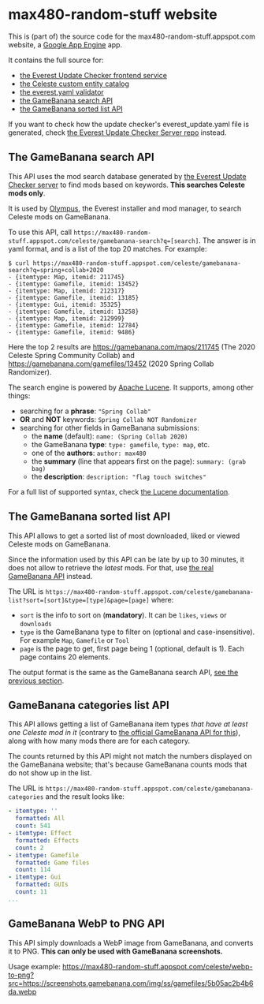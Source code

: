 # max480-random-stuff website

This is (part of) the source code for the max480-random-stuff.appspot.com website, a [Google App Engine](https://cloud.google.com/appengine/) app.

It contains the full source for:
- [the Everest Update Checker frontend service](https://max480-random-stuff.appspot.com/celeste/everest_update.yaml)
- [the Celeste custom entity catalog](https://max480-random-stuff.appspot.com/celeste/custom-entity-catalog)
- [the everest.yaml validator](https://max480-random-stuff.appspot.com/celeste/everest-yaml-validator)
- [the GameBanana search API](https://max480-random-stuff.appspot.com/celeste/gamebanana-search)
- [the GameBanana sorted list API](https://max480-random-stuff.appspot.com/celeste/gamebanana-list)

If you want to check how the update checker's everest_update.yaml file is generated, check [the Everest Update Checker Server repo](https://github.com/max4805/EverestUpdateCheckerServer) instead.

## The GameBanana search API

This API uses the mod search database generated by [the Everest Update Checker server](https://github.com/max4805/EverestUpdateCheckerServer) to find mods based on keywords. **This searches Celeste mods only**.

It is used by [Olympus](https://github.com/EverestAPI/Olympus), the Everest installer and mod manager, to search Celeste mods on GameBanana.

To use this API, call `https://max480-random-stuff.appspot.com/celeste/gamebanana-search?q=[search]`. The answer is in yaml format, and is a list of the top 20 matches. For example:

```
$ curl https://max480-random-stuff.appspot.com/celeste/gamebanana-search?q=spring+collab+2020
- {itemtype: Map, itemid: 211745}
- {itemtype: Gamefile, itemid: 13452}
- {itemtype: Map, itemid: 212317}
- {itemtype: Gamefile, itemid: 13185}
- {itemtype: Gui, itemid: 35325}
- {itemtype: Gamefile, itemid: 13258}
- {itemtype: Map, itemid: 212999}
- {itemtype: Gamefile, itemid: 12784}
- {itemtype: Gamefile, itemid: 9486}
```

Here the top 2 results are https://gamebanana.com/maps/211745 (The 2020 Celeste Spring Community Collab) and https://gamebanana.com/gamefiles/13452 (2020 Spring Collab Randomizer).

The search engine is powered by [Apache Lucene](https://lucene.apache.org/). It supports, among other things:
- searching for a **phrase**: `"Spring Collab"`
- **OR** and **NOT** keywords: `Spring Collab NOT Randomizer`
- searching for other fields in GameBanana submissions:
  - the **name** (default): `name: (Spring Collab 2020)`
  - the GameBanana **type**: `type: gamefile`, `type: map`, etc.
  - one of the **authors**: `author: max480`
  - the **summary** (line that appears first on the page): `summary: (grab bag)`
  - the **description**: `description: "flag touch switches"`

For a full list of supported syntax, check [the Lucene documentation](https://lucene.apache.org/core/8_7_0/queryparser/org/apache/lucene/queryparser/classic/package-summary.html#package.description).

## The GameBanana sorted list API

This API allows to get a sorted list of most downloaded, liked or viewed Celeste mods on GameBanana.

Since the information used by this API can be late by up to 30 minutes, it does not allow to retrieve the _latest_ mods. For that, use [the real GameBanana API](https://api.gamebanana.com/docs/endpoints/Core/List/New) instead.

The URL is `https://max480-random-stuff.appspot.com/celeste/gamebanana-list?sort=[sort]&type=[type]&page=[page]` where:
- `sort` is the info to sort on (**mandatory**). It can be `likes`, `views` or `downloads`
- `type` is the GameBanana type to filter on (optional and case-insensitive). For example `Map`, `Gamefile` or `Tool`
- `page` is the page to get, first page being 1 (optional, default is 1). Each page contains 20 elements.

The output format is the same as the GameBanana search API, [see the previous section](#the-gamebanana-search-api).

## GameBanana categories list API

This API allows getting a list of GameBanana item types _that have at least one Celeste mod in it_ (contrary to [the official GameBanana API for this](https://api.gamebanana.com/Core/Item/Data/AllowedItemTypes?&help)), along with how many mods there are for each category.

The counts returned by this API might not match the numbers displayed on the GameBanana website; that's because GameBanana counts mods that do not show up in the list.

The URL is `https://max480-random-stuff.appspot.com/celeste/gamebanana-categories` and the result looks like:
```yaml
- itemtype: ''
  formatted: All
  count: 541
- itemtype: Effect
  formatted: Effects
  count: 2
- itemtype: Gamefile
  formatted: Game files
  count: 114
- itemtype: Gui
  formatted: GUIs
  count: 11
...
```

## GameBanana WebP to PNG API

This API simply downloads a WebP image from GameBanana, and converts it to PNG. **This can only be used with GameBanana screenshots.**

Usage example: https://max480-random-stuff.appspot.com/celeste/webp-to-png?src=https://screenshots.gamebanana.com/img/ss/gamefiles/5b05ac2b4b6da.webp
